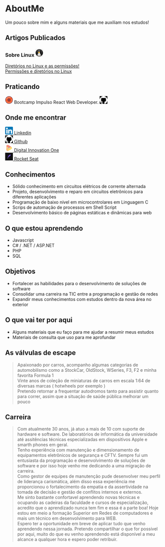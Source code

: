 # AboutMe
Um pouco sobre mim e alguns materiais que me auxiliam nos estudos!

## Artigos Publicados
### Sobre Linux <img src="./img/tuxIcon.jpg" width=25px> 
<a href="https://www.linkedin.com/pulse/diret%25C3%25B3rios-linux-e-permiss%25C3%25B5es-iuri-de-carvalho-salgado/?trackingId=oUQLT%2FZiT46FZ3zNA8HLXg%3D%3D">  
  Diretórios no Linux e as permissões!
</a><br>
<a href="https://digitalinnovation.one/artigos/permissoes-e-diretorios-no-linux">Permissões e diretórios no Linux</a><br>

## Praticando
<a href="https://web.digitalinnovation.one/track/impulso-react-web-developer"><img src="https://github.com/icsalgado/ImpulsoReact-Bootcamp-DIO/blob/b6f73d01dcb8307abfd9ec2f892e17c7a01adeb5/assets/bootcampImpulsoReact.jpg" width="25px"></a> Bootcamp Impulso React Web Developer. <a href="https://github.com/icsalgado/ImpulsoReact-Bootcamp-DIO"><img src="./img/githubIcon.jpg" width="25px"></a>

## Onde me encontrar
<a href="https://www.linkedin.com/in/icsalgado/"><img src="./img/linkedinIcon.jpg" width=25px> Linkedin</a><br>
<a href="https://github.com/icsalgado"><img src="./img/githubIcon.jpg" width=25px> Github</a><br>
<a href="https://web.digitalinnovation.one/users/icsalgado?tab=achievements"><img src="./img/dioIcon.jpg" width=25px> Digital Innovation One</a><br>
<a href="https://app.rocketseat.com.br/me/icsalgado"><img src="./img/rocketseatIcon.jpg" width=25px> Rocket Seat</a>

## Conhecimentos
* Sólido conhecimento em circuitos elétricos de corrente alternada
* Projeto, desenvolvimento e reparo em circuitos eletrônicos para diferentes aplicações
* Programação de baixo nível em microcontrolares em Linguagem C
* Scrips de automação de processos em Shell Script
* Desenvolvimento básico de páginas estáticas e dinâmicas para web

## O que estou aprendendo
* Javascript
* C# / .NET / ASP.NET
* PHP
* SQL

## Objetivos
* Fortalecer as habilidades para o desenvolvimento de soluções de software
* Consolidar uma carreira na TIC entre a programação e gestão de redes
* Expandir meus conhecimentos com estudos dentro da nova área no exterior

## O que vai ter por aqui
* Alguns materiais que eu faço para me ajudar a resumir meus estudos
* Materiais de consulta que uso para me aprofundar

## As válvulas de escape
>Apaixonado por carros, acompanho algumas categorias de automobilismo como a StockCar, OldStock, WSeries, F3, F2 e minha favorita Formula 1<br>
>Vinte anos de coleção de miniaturas de carros em escala 1:64 de diversas marcas ( hotwheels por exemplo )<br>
>Pretendo retornar a frequentar autodromos tanto para assistir quanto para correr, assim que a situação de saúde pública melhorar um pouco<br>

## Carreira
>Com atualmente 30 anos, já atuo a mais de 10 com suporte de hardware e software. De laboratórios de informática da universidade até assitências técnicas especializadas em dispositivos Apple e smarth phones em geral.<br>
Tenho experiência com manutenção e dimensionamento de equipamentos eletrônicos de segurança e CFTV. Sempre fui um entusiasta da programação e desenvolvimento de soluções de software e por isso hoje venho me dedicando a uma migração de carreira.<br>
Como gestor de equipes de manutenção pude desenvolver meu perfil de liderança carismática, além disso essa experiência me proporcionou o fortalecimento da empatia e da assertividade na tomada de decisão e gestão de conflitos internos e externos.<br>
Me sinto bastante confortavel aprendendo novas técnicas e ocupando as cadeiras da faculdade e cursos de especialização, acredito que o aprendizado nunca tem fim e essa é a parte boa! Hoje estou em meio a formação Superior em Redes de computadores e mais um técnico em desenvolvimento para WEB.<br>
Espero ter a oportunidade em breve de aplicar tudo que venho aprendendo nessa jornada. Pretendo compartilhar o que for possível por aqui, muito do que eu venho aprendendo está disponível a meu alcance a qualquer hora e espero poder retribuir.




